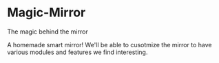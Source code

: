 # Magic-Mirror
The magic behind the mirror

A homemade smart mirror! We'll be able to cusotmize the mirror to have various modules and features we find interesting. 
